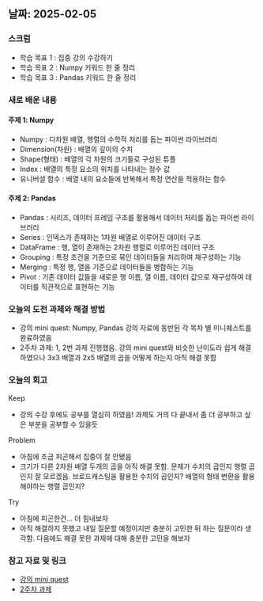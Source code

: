 ## 날짜: 2025-02-05

### 스크럼
- 학습 목표 1 : 집중 강의 수강하기
- 학습 목표 2 : Numpy 키워드 한 줄 정리
- 학습 목표 3 : Pandas 키워드 한 줄 정리

### 새로 배운 내용
#### 주제 1: Numpy
- Numpy : 다차원 배열, 행렬의 수학적 처리를 돕는 파이썬 라이브러리
- Dimension(차원) : 배열의 깊이의 수치
- Shape(형태) : 배열의 각 차원의 크기들로 구성된 튜플
- Index : 배열의 특정 요소의 위치를 나타내는 정수 값
- 유니버셜 함수 : 배열 내의 요소들에 반복해서 특정 연산을 적용하는 함수

#### 주제 2: Pandas
- Pandas : 시리즈, 데이터 프레임 구조를 활용해서 데이터 처리를 돕는 파이썬 라이브러리
- Series : 인덱스가 존재하는 1차원 배열로 이루어진 데이터 구조
- DataFrame : 행, 열이 존재하는 2차원 행렬로 이루어진 데이터 구조
- Grouping : 특정 조건을 기준으로 묶인 데이터들을 처리하여 재구성하는 기능
- Merging : 특정 행, 열을 기준으로 데이터들을 병합하는 기능
- Pivot : 기존 데이터 값들을 새로운 행 이름, 열 이름, 데이터 값으로 재구성하여 데이터를 직관적으로 표현하는 기능

### 오늘의 도전 과제와 해결 방법
- 강의 mini quest: Numpy, Pandas 강의 자료에 동반된 각 목차 별 미니퀘스트를 완료하였음
- 2주차 과제: 1, 2번 과제 진행했음. 강의 mini quest와 비슷한 난이도라 쉽게 해결하였으나 3x3 배열과 2x5 배열의 곱을 어떻게 하는지 아직 해결 못함

### 오늘의 회고
Keep
- 강의 수강 후에도 공부를 열심히 하였음! 과제도 거의 다 끝내서 좀 더 공부하고 싶은 부분을 공부할 수 있을듯

Problem
- 아침에 조금 피곤해서 집중이 잘 안됐음
- 크기가 다른 2차원 배열 두개의 곱을 아직 해결 못함. 문제가 수치의 곱인지 행렬 곱인지 잘 모르겠음. 브로드캐스팅을 활용한 수치의 곱인지? 배열의 형태 변환을 활용해야하는 행렬 곱인지?

Try
- 아침에 피곤한건... 더 힘내보자
- 아직 해결하지 못했고 내일 질문할 예정이지만 충분히 고민한 뒤 하는 질문이라 생각함. 다음에도 해결 못한 과제에 대해 충분한 고민을 해보자

### 참고 자료 및 링크
- [강의 mini quest](https://colab.research.google.com/drive/1bjuNsC0BkqC2EtoOOcjt6l_CW1y2lbrM?usp=sharing)
- [2주차 과제](https://colab.research.google.com/drive/1uAFvVn1GXldNungJuXOyoAIydU1l8Bi-?usp=sharing)
